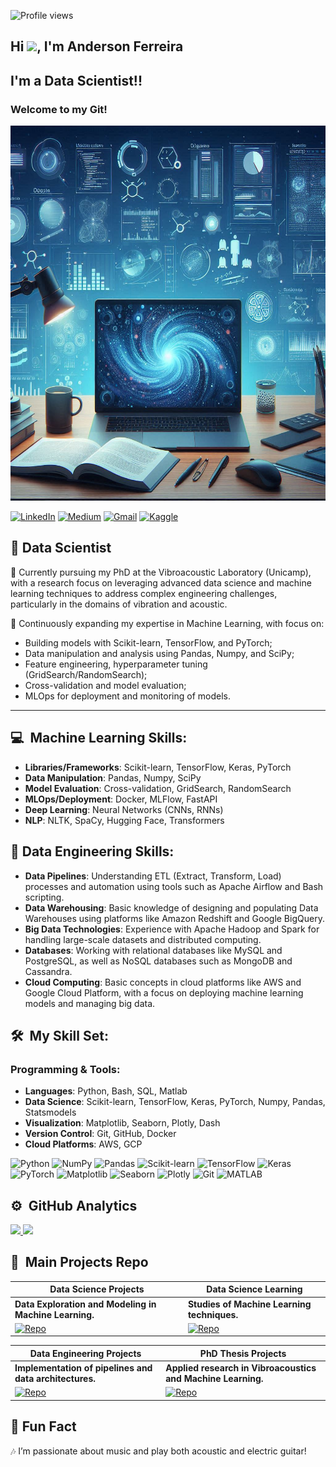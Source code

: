 <p align="left"> <img src="https://komarev.com/ghpvc/?username=anderson-ferreira-83&color=yellow" alt="Profile views"/>
  
## Hi <img src="https://raw.githubusercontent.com/kaueMarques/kaueMarques/master/hi.gif" width="35px">, I'm Anderson Ferreira

## I'm a Data Scientist!! 

### Welcome to my Git!

<p align="center">
  <img src="GithubProfile.png" alt="Welcome to my GitHub" width="600" height="600">
</p>

[![LinkedIn](https://img.shields.io/badge/LinkedIn-0077B5?style=for-the-badge&logo=linkedin&logoColor=white)](https://www.linkedin.com/in/anderson-henrique-rodrigues-ferreira-1a473138/) 
[![Medium](https://img.shields.io/badge/Medium-12100E?style=for-the-badge&logo=medium&logoColor=white)](https://medium.com/@derdickferreira) 
[![Gmail](https://img.shields.io/badge/Gmail-D14836?style=for-the-badge&logo=gmail&logoColor=white)](mailto:a058899@dac.unicamp.br) 
[![Kaggle](https://img.shields.io/badge/Kaggle-20BEFF?style=for-the-badge&logo=kaggle&logoColor=white&logoWidth=30)](https://www.kaggle.com/anderson83data)


## 🎲 Data Scientist

🔬 Currently pursuing my PhD at the Vibroacoustic Laboratory (Unicamp), with a research focus on leveraging advanced data science and machine learning techniques to address complex engineering challenges, particularly in the domains of vibration and acoustic.

🌱 Continuously expanding my expertise in Machine Learning, with focus on:

- Building models with Scikit-learn, TensorFlow, and PyTorch;
- Data manipulation and analysis using Pandas, Numpy, and SciPy;
- Feature engineering, hyperparameter tuning (GridSearch/RandomSearch);
- Cross-validation and model evaluation;
- MLOps for deployment and monitoring of models.

---

## 💻 &nbsp;Machine Learning Skills:

- **Libraries/Frameworks**: Scikit-learn, TensorFlow, Keras, PyTorch
- **Data Manipulation**: Pandas, Numpy, SciPy
- **Model Evaluation**: Cross-validation, GridSearch, RandomSearch
- **MLOps/Deployment**: Docker, MLFlow, FastAPI
- **Deep Learning**: Neural Networks (CNNs, RNNs)
- **NLP**: NLTK, SpaCy, Hugging Face, Transformers

## 💾  Data Engineering Skills:
- **Data Pipelines**: Understanding ETL (Extract, Transform, Load) processes and automation using tools such as Apache Airflow and Bash scripting.
- **Data Warehousing**: Basic knowledge of designing and populating Data Warehouses using platforms like Amazon Redshift and Google BigQuery.
- **Big Data Technologies**: Experience with Apache Hadoop and Spark for handling large-scale datasets and distributed computing.
- **Databases**: Working with relational databases like MySQL and PostgreSQL, as well as NoSQL databases such as MongoDB and Cassandra.
- **Cloud Computing**: Basic concepts in cloud platforms like AWS and Google Cloud Platform, with a focus on deploying machine learning models and managing big data.

## 🛠 &nbsp;My Skill Set:

### Programming & Tools:
- **Languages**: Python, Bash, SQL, Matlab
- **Data Science**: Scikit-learn, TensorFlow, Keras, PyTorch, Numpy, Pandas, Statsmodels
- **Visualization**: Matplotlib, Seaborn, Plotly, Dash
- **Version Control**: Git, GitHub, Docker
- **Cloud Platforms**: AWS, GCP

![Python](https://img.shields.io/badge/python-3670A0?style=for-the-badge&logo=python&logoColor=ffdd54) ![NumPy](https://img.shields.io/badge/numpy-%23013243.svg?style=for-the-badge&logo=numpy&logoColor=white) ![Pandas](https://img.shields.io/badge/pandas-%23150458.svg?style=for-the-badge&logo=pandas&logoColor=white) ![Scikit-learn](https://img.shields.io/badge/scikit--learn-%23F7931E.svg?style=for-the-badge&logo=scikit-learn&logoColor=white) ![TensorFlow](https://img.shields.io/badge/TensorFlow-%23FF6F00.svg?style=for-the-badge&logo=TensorFlow&logoColor=white) ![Keras](https://img.shields.io/badge/Keras-%23D00000.svg?style=for-the-badge&logo=Keras&logoColor=white) ![PyTorch](https://img.shields.io/badge/PyTorch-%23EE4C2C.svg?style=for-the-badge&logo=PyTorch&logoColor=white) ![Matplotlib](https://img.shields.io/badge/Matplotlib-%23ffffff.svg?style=for-the-badge&logo=Matplotlib&logoColor=black) ![Seaborn](https://img.shields.io/badge/Seaborn-0080C9?style=for-the-badge&logo=Seaborn&logoColor=white) ![Plotly](https://img.shields.io/badge/Plotly-%233F4F75.svg?style=for-the-badge&logo=plotly&logoColor=white) ![Git](https://img.shields.io/badge/Git-F05032?style=for-the-badge&logo=git&logoColor=white) ![MATLAB](https://img.shields.io/badge/MATLAB-%23e16737.svg?style=for-the-badge&logo=Mathworks&logoColor=white)


## ⚙️ &nbsp;GitHub Analytics

<a href="https://github.com/anderson-ferreira-83">
  <img height="140em" src="https://github-readme-stats.vercel.app/api?username=anderson-ferreira-83&show_icons=true&theme=dark&include_commits=true"/>
</a>

<a href="https://github.com/anderson-ferreira-83">
  <img height="140em" src="https://github-readme-stats.vercel.app/api/top-langs/?username=anderson-ferreira-83&layout=compact&langs_count=8&theme=dark"/>
</a>

## 🚀 &nbsp;Main Projects Repo  

| Data Science Projects | Data Science Learning |
|----------------------|----------------------|
| **Data Exploration and Modeling in Machine Learning.** | **Studies of Machine Learning techniques.** |
| [![Repo](https://github-readme-stats.vercel.app/api/pin/?username=anderson-ferreira-83&repo=Data_Science_Projects_anderson_83&theme=dark)](https://github.com/anderson-ferreira-83/Data_Science_Repo_anderson83) | [![Repo](https://github-readme-stats.vercel.app/api/pin/?username=anderson-ferreira-83&repo=Data_Science_Learning_Repo_anderson83&theme=dark)](https://github.com/anderson-ferreira-83/Data_Science_Learning_Repo_anderson83) |

| Data Engineering Projects | PhD Thesis Projects |
|--------------------------|----------------------|
| **Implementation of pipelines and data architectures.** | **Applied research in Vibroacoustics and Machine Learning.** |
| [![Repo](https://github-readme-stats.vercel.app/api/pin/?username=anderson-ferreira-83&repo=Data_Engineering_Projects_anderson_83&theme=dark)](https://github.com/anderson-ferreira-83/Data_Engineering_Projects_anderson_83) | [![Repo](https://github-readme-stats.vercel.app/api/pin/?username=anderson-ferreira-83&repo=Article_publish_comp_lattices_thin_plate_2023_anderson_83&theme=dark)](https://github.com/anderson-ferreira-83/Article_publish_comp_lattices_thin_plate_2023_anderson_83) |

## 🎸 Fun Fact  

🎶 I’m passionate about music and play both acoustic and electric guitar! 


